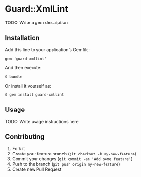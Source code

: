 # Guard::XmlLint

TODO: Write a gem description

## Installation

Add this line to your application's Gemfile:

    gem 'guard-xmllint'

And then execute:

    $ bundle

Or install it yourself as:

    $ gem install guard-xmllint

## Usage

TODO: Write usage instructions here

## Contributing

1. Fork it
2. Create your feature branch (`git checkout -b my-new-feature`)
3. Commit your changes (`git commit -am 'Add some feature'`)
4. Push to the branch (`git push origin my-new-feature`)
5. Create new Pull Request
